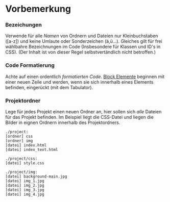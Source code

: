 # Vorbemerkung #

### Bezeichungen
Verwende für alle *Namen* von Ordnern und Dateien nur Kleinbuchstaben ([a-z]) und keine Umlaute oder Sonderzeichen (ä,ü...). Gleiches gilt für frei wählbahre Bezeichnungen im Code (Insbesondere für Klassen und ID's in CSS). (Der Inhalt ist von dieser Regel selbstvertändlich nicht betroffen.)

### Code Formatierung
Achte auf einen ordentlich *formatierten Code*. [Block Elemente](https://developer.mozilla.org/en-US/docs/Web/HTML/Block-level_elements#Elements) beginnen mit einer neuen Zeile und werden, wenn sie sich innerhalb eines Elements befinden, eingerückt (mit dem Tabulator).

### Projektordner
Lege für jedes Projekt einen neuen Ordner an, hier sollen sich *alle* Dateien für das Projekt befinden. Im Beispiel liegt die CSS-Datei und liegen die Bilder in eignen Ordnern innerhalb des Projektordners.

```
./project:
[ordner] css
[ordner] img
[datei] index.html
[datei] index_text.html

./project/css:
[datei] style.css

./project/img:
[datei] background-main.jpg
[datei] img_1.jpg
[datei] img_2.jpg
[datei] img_3.jpg
[datei] img_4.jpg
```
  
